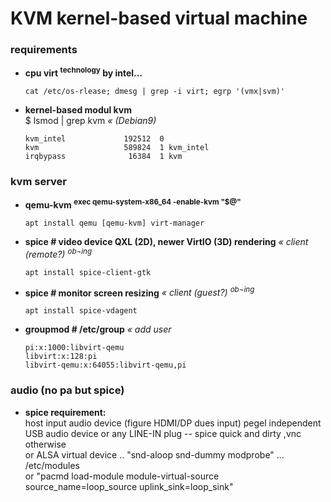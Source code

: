 # KVM kernel-based virtual machine
### requirements

+ **cpu virt <sup>technology</sup> by intel…**
  
  ```
  cat /etc/os-rlease; dmesg | grep -i virt; egrp '(vmx|svm)'
  ```


+ **kernel-based modul kvm**  
  $ lsmod | grep kvm _« (Debian9)_
  
  ```
  kvm_intel             192512  0
  kvm                   589824  1 kvm_intel
  irqbypass              16384  1 kvm
  ```


### kvm server

+ **qemu-kvm <sup>exec qemu-system-x86_64 -enable-kvm "$@"</sup>**
  
  ```
  apt install qemu [qemu-kvm] virt-manager
  ```


+ **spice # video device QXL \(2D\), newer VirtIO \(3D\) rendering** _« client \(remote?\) <sup>ob¬ing</sup>_
  
  ```
  apt install spice-client-gtk
  ```


+ **spice # monitor screen resizing** _« client \(guest?\) <sup>ob¬ing</sup>_
  
  ```
  apt install spice-vdagent
  ```


+ **groupmod   # /etc/group** _« add user_
  
  ```
  pi:x:1000:libvirt-qemu
  libvirt:x:128:pi
  libvirt-qemu:x:64055:libvirt-qemu,pi
  ```


### audio (no pa but spice)

+ **spice requirement:**  
  host input audio device \(figure HDMI\/DP dues input\) pegel independent  
  USB audio device or any LINE-IN plug -- spice quick and dirty ,vnc otherwise  
  or ALSA virtual device .. "snd-aloop snd-dummy modprobe" ... \/etc\/modules  
  or "pacmd load-module module-virtual-source source_name=loop_source uplink_sink=loop_sink"